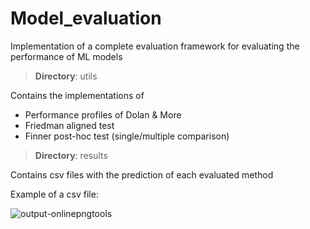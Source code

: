 # Model_evaluation
Implementation of a complete evaluation framework for evaluating the performance of ML models


> **Directory**: utils

Contains the implementations of 
- Performance profiles of Dolan & More
- Friedman aligned test
- Finner post-hoc test (single/multiple comparison)


> **Directory**: results

Contains csv files with the prediction of each evaluated method

Example of a csv file:

![output-onlinepngtools](https://user-images.githubusercontent.com/68684650/155956825-ee0f984e-5ec5-4574-b1ec-50eaadf72d68.png)

